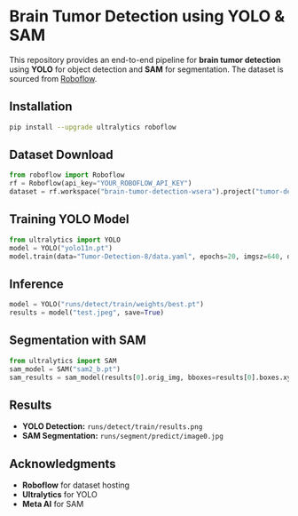 # Brain Tumor Detection using YOLO & SAM

This repository provides an end-to-end pipeline for **brain tumor detection** using **YOLO** for object detection and **SAM** for segmentation. The dataset is sourced from [Roboflow](https://universe.roboflow.com/brain-tumor-detection-wsera/tumor-detection-ko5jp/dataset/8).

## Installation
```bash
pip install --upgrade ultralytics roboflow
```

## Dataset Download
```python
from roboflow import Roboflow
rf = Roboflow(api_key="YOUR_ROBOFLOW_API_KEY")
dataset = rf.workspace("brain-tumor-detection-wsera").project("tumor-detection-ko5jp").version(8).download("yolov11")
```

## Training YOLO Model
```python
from ultralytics import YOLO
model = YOLO("yolo11n.pt")
model.train(data="Tumor-Detection-8/data.yaml", epochs=20, imgsz=640, device=0)
```

## Inference
```python
model = YOLO("runs/detect/train/weights/best.pt")
results = model("test.jpeg", save=True)
```

## Segmentation with SAM
```python
from ultralytics import SAM
sam_model = SAM("sam2_b.pt")
sam_results = sam_model(results[0].orig_img, bboxes=results[0].boxes.xyxy, save=True, device=0)
```

## Results
- **YOLO Detection:** `runs/detect/train/results.png`
- **SAM Segmentation:** `runs/segment/predict/image0.jpg`

## Acknowledgments
- **Roboflow** for dataset hosting  
- **Ultralytics** for YOLO  
- **Meta AI** for SAM  
